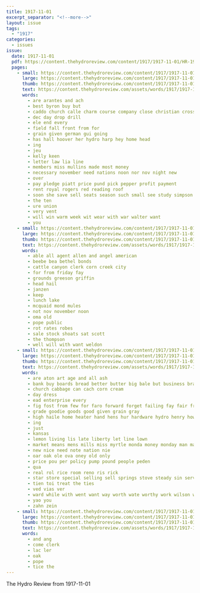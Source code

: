 ```yaml
---
title: 1917-11-01
excerpt_separator: "<!--more-->"
layout: issue
tags:
  - "1917"
categories:
  - issues
issue:
  date: 1917-11-01
  pdf: https://content.thehydroreview.com/content/1917/1917-11-01/HR-1917-11-01.pdf
  pages:
    - small: https://content.thehydroreview.com/content/1917/1917-11-01/small/HR-1917-11-01-01.jpg
      large: https://content.thehydroreview.com/content/1917/1917-11-01/large/HR-1917-11-01-01.jpg
      thumb: https://content.thehydroreview.com/content/1917/1917-11-01/thumbnails/HR-1917-11-01-01.jpg
      text: https://content.thehydroreview.com/assets/words/1917/1917-11-01/HR-1917-11-01-01.txt
      words:
        - are arantes and ach
        - best byron buy but
        - caddo church calle charm course company close christian cross county
        - dec day drop drill
        - ele end every
        - field fall front from for
        - grain given german gui going
        - has hall hoover her hydro harp hey home head
        - ing
        - jeu
        - kelly keen
        - letter law lia line
        - members miss mullins made most money
        - necessary november need nations noon nor nov night new
        - over
        - pay pledge piatt price pund pick pepper profit payment
        - rent royal rogers red reading roof
        - soon she save sell seats season such small see study simpson smith savin
        - the ten
        - ure union
        - very vent
        - will win warm week wit wear with war walter want
        - you
    - small: https://content.thehydroreview.com/content/1917/1917-11-01/small/HR-1917-11-01-02.jpg
      large: https://content.thehydroreview.com/content/1917/1917-11-01/large/HR-1917-11-01-02.jpg
      thumb: https://content.thehydroreview.com/content/1917/1917-11-01/thumbnails/HR-1917-11-01-02.jpg
      text: https://content.thehydroreview.com/assets/words/1917/1917-11-01/HR-1917-11-01-02.txt
      words:
        - able all agent allen and angel american
        - beebe bea bethel bonds
        - cattle canyon clerk corn creek city
        - for from friday fay
        - grounds greeson griffin
        - head hail
        - janzen
        - keep
        - lunch lake
        - mcquaid mond mules
        - not nov november noon
        - oma old
        - pope public
        - rot rates robes
        - sale stock shoats sat scott
        - the thompson
        - well will with want weldon
    - small: https://content.thehydroreview.com/content/1917/1917-11-01/small/HR-1917-11-01-03.jpg
      large: https://content.thehydroreview.com/content/1917/1917-11-01/large/HR-1917-11-01-03.jpg
      thumb: https://content.thehydroreview.com/content/1917/1917-11-01/thumbnails/HR-1917-11-01-03.jpg
      text: https://content.thehydroreview.com/assets/words/1917/1917-11-01/HR-1917-11-01-03.txt
      words:
        - are aton art age and all ash
        - bank buy boards bread better butter big bale but business brand boal bolen broom best brave burns
        - church cabbage can cach corn cream
        - day dress
        - ead enterprise every
        - fig fost from few for faro forward forget failing fay fair fred fresh favors fix
        - grade goodie goods good given grain gray
        - high haile home heater hand hens hur hardware hydro henry how hubert
        - ing
        - just
        - kansas
        - lemon living lis late liberty let line lown
        - market means mens mills miss myrtle monda money monday man marsh
        - new nice need note nation nie
        - oar oak ole ova oney old only
        - price pou per policy pump pound people peden
        - qua
        - real rol rice room reno ris rick
        - star store special selling sell springs stove steady sin service sunday still sion sue she school season seed set seo see sugar
        - tien toi treat the ties
        - ved vias ver
        - ward while with went want way worth wate worthy work wilson wood was winter will well woods wheat
        - yao you
        - zahn zein
    - small: https://content.thehydroreview.com/content/1917/1917-11-01/small/HR-1917-11-01-04.jpg
      large: https://content.thehydroreview.com/content/1917/1917-11-01/large/HR-1917-11-01-04.jpg
      thumb: https://content.thehydroreview.com/content/1917/1917-11-01/thumbnails/HR-1917-11-01-04.jpg
      text: https://content.thehydroreview.com/assets/words/1917/1917-11-01/HR-1917-11-01-04.txt
      words:
        - and ang
        - come clerk
        - lac ler
        - oak
        - pope
        - tice the
---
```


The Hydro Review from 1917-11-01

<!--more-->

